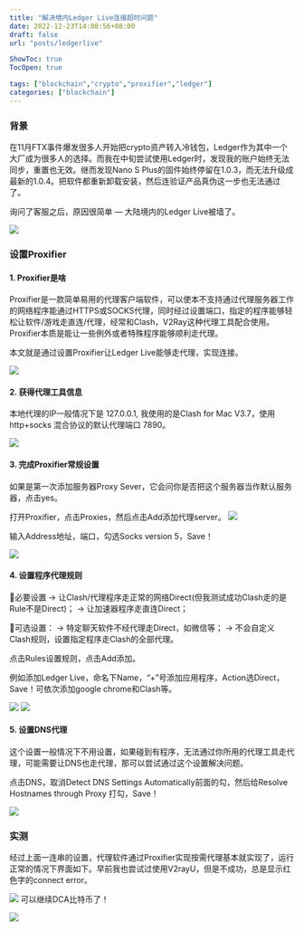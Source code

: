 ```yaml
---
title: "解决境内Ledger Live连接超时问题"
date: 2022-12-23T14:08:56+08:00
draft: false
url: "posts/ledgerlive"

ShowToc: true
TocOpen: true

tags: ["blockchain","crypto","proxifier","ledger"]
categories: ["blockchain"]
---
```




### 背景
在11月FTX事件爆发很多人开始把crypto资产转入冷钱包，Ledger作为其中一个大厂成为很多人的选择。而我在中旬尝试使用Ledger时，发现我的账户始终无法同步，重置也无效。继而发现Nano S Plus的固件始终停留在1.0.3，而无法升级成最新的1.0.4。把软件都重新卸载安装，然后连验证产品真伪这一步也无法通过了。

询问了客服之后，原因很简单 — 大陆境内的Ledger Live被墙了。

![](/img/ledgertimeout.png)

### 设置Proxifier
#### 1. Proxifier是啥
Proxifier是一款简单易用的代理客户端软件，可以使本不支持通过代理服务器工作的网络程序能通过HTTPS或SOCKS代理，同时经过设置端口，指定的程序能够轻松让软件/游戏走直连/代理，经常和Clash，V2Ray这种代理工具配合使用。Proxifier本质是能让一些例外或者特殊程序能够顺利走代理。

本文就是通过设置Proxifier让Ledger Live能够走代理，实现连接。

![](/img/proxifier.png)

#### 2. 获得代理工具信息
本地代理的IP一般情况下是 127.0.0.1, 我使用的是Clash for Mac V3.7，使用 http+socks 混合协议的默认代理端口 7890。

![](/img/ClashforMac.png)


#### 3. 完成Proxifier常规设置
如果是第一次添加服务器Proxy Sever，它会问你是否把这个服务器当作默认服务器，点击yes。

打开Proxifier，点击Proxies，然后点击Add添加代理server。
![](/img/proxifier1.png)

输入Address地址，端口，勾选Socks version 5，Save！

![](/img/proxifier2.png)


#### 4. 设置程序代理规则

📌必要设置
→ 让Clash/代理程序走正常的网络Direct(但我测试成功Clash走的是Rule不是Direct)；
→ 让加速器程序走直连Direct；

🤏可选设置：
→ 特定聊天软件不经代理走Direct，如微信等；
→ 不会自定义Clash规则，设置指定程序走Clash的全部代理。

点击Rules设置规则，点击Add添加。

例如添加Ledger Live，命名下Name，“+”号添加应用程序，Action选Direct，Save！可依次添加google chrome和Clash等。

![](/img/proxifier3.png)
![](/img/proxifier4.png)

#### 5. 设置DNS代理
这个设置一般情况下不用设置，如果碰到有程序，无法通过你所用的代理工具走代理，可能需要让DNS也走代理，那可以尝试通过这个设置解决问题。

点击DNS，取消Detect DNS Settings Automatically前面的勾，然后给Resolve Hostnames through Proxy 打勾，Save！

![](/img/proxifier5.png)


### 实测
经过上面一连串的设置，代理软件通过Proxifier实现按需代理基本就实现了，运行正常的情况下界面如下。早前我也尝试过使用V2rayU，但是不成功，总是显示红色字的connect error。

![](/img/proxifier6.png)
可以继续DCA比特币了！

![](/img/proxifier7.png)
